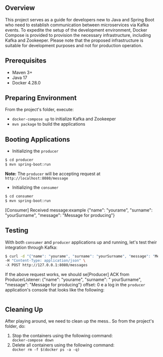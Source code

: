 ## Overview

This project serves as a guide for developers new to Java and Spring Boot who need to establish communication between
microservices via Kafka events. To expedite the setup of the development environment, Docker Compose is provided to
provision the necessary infrastructure, including Kafka and Zookeeper. Please note that the proposed infrastructure is
suitable for development purposes and not for production operation.

## Prerequisites

- Maven 3+
- Java 17
- Docker 4.28.0

## Preparing Environment

From the project's folder, execute:

- `docker-compose up` to initialize Kafka and Zookeeper
- `mvn package` to build the applications

## Booting Applications

- Initializing the `producer`

````bash
$ cd producer
$ mvn spring-boot:run

````

**Note:** The `producer` will be accepting request at `http://localhost:8080/message`

- Initializing the `consumer`

````bash
$ cd consumer
$ mvn spring-boot:run

````

[Consumer] Received message:example {"name": "yourame", "surname": "yourSurname", "message": "Message for producing"}

## Testing

With both `consumer` and `producer` applications up and running, let's test their integration through Kafka:

````bash
$ curl -d "{"name": "yourame", "surname": "yourSurname", "message": "Message for producing"}" \
-H "Content-Type: application/json" \
-X POST http://127.0.0.1:8080/messages

````

If the above request works, we should se[Producer] ACK from ProducerListener: {"name": "yourame", "surname": "
yourSurname", "message": "Message for producing"} offset:  0 e a log in the `producer` application's console that looks
like the following:

````

````

## Cleaning Up

After playing around, we need to clean up the mess.. So from the project's folder, do:
<ol>
<li>Stop the containers using the following command:</li>
  <code>docker-compose down</code>
<li>Delete all containers using the following command:</li>
  <code>docker rm -f $(docker ps -a -q)</code>
</ol> 